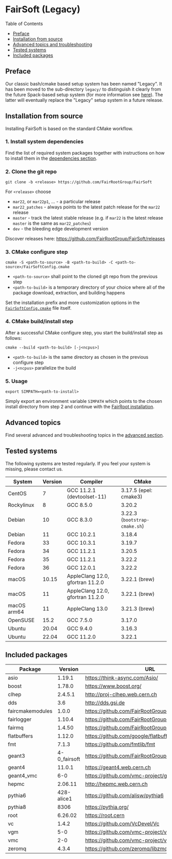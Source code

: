 # FairSoft (Legacy)

Table of Contents
* [Preface](#preface)
* [Installation from source](#installation-from-source)
* [Advanced topics and troubleshooting](#advanced-topics)
* [Tested systems](#tested-systems)
* [Included packages](#included-packages)

## Preface

Our classic bash/cmake based setup system
has been named "Legacy". It has been moved to the
sub-directory `legacy/` to distinguish it clearly
from the future Spack-based setup system
(for more information see [here](../docs/README.md)).
The latter will eventually replace the "Legacy" setup system
in a future release.

## Installation from source

Installing FairSoft is based on the standard CMake workflow.

### 1. Install system dependencies

Find the list of required system packages together with instructions
on how to install them in the [dependencies section](dependencies.md).

### 2. Clone the git repo

```
git clone -b <release> https://github.com/FairRootGroup/FairSoft
```

For `<release>` choose
* `mar22`, or `mar22p1`, ... - a particular release
* `mar22_patches` - always points to the latest patch release for the `mar22` release
* `master` - track the latest stable release (e.g. if `mar22` is the latest release `master` is the same as `mar22_patches`)
* `dev` - the bleeding edge development version

Discover releases here: https://github.com/FairRootGroup/FairSoft/releases

### 3. CMake configure step

```
cmake -S <path-to-source> -B <path-to-build> -C <path-to-source>/FairSoftConfig.cmake
```

* `<path-to-source>` shall point to the cloned git repo from the previous step
* `<path-to-build>` is a temporary directory of your choice where all of the package download, extraction, and building happens

Set the installation prefix and more customization options in the [`FairSoftConfig.cmake`](../FairSoftConfig.cmake) file itself.

### 4. CMake build/install step

After a successful CMake configure step, you start the build/install step as follows:

```
cmake --build <path-to-build> [-j<ncpus>]
```

* `<path-to-build>` is the same directory as chosen in the previous configure step
* `-j<ncpus>` parallelize the build

### 5. Usage

```
export SIMPATH=<path-to-install>
```

Simply export an environment variable `SIMPATH` which points to the chosen install directory from step 2
and continue with the [FairRoot installation](https://github.com/FairRootGroup/FairRoot).

## Advanced topics

Find several advanced and troubleshooting topics in the [advanced section](advanced.md).

## Tested systems

The following systems are tested regularly. If you feel your system is missing,
please contact us.

| **System** | **Version** | **Compiler** | **CMake** |
| --- | --- | --- | --- |
| CentOS      | 7     | GCC 11.2.1 (devtoolset-11)       | 3.17.5 (epel: cmake3) |
| Rockylinux  | 8     | GCC 8.5.0                        | 3.20.2 |
| Debian      | 10    | GCC 8.3.0                        | 3.22.3 (`bootstrap-cmake.sh`) |
| Debian      | 11    | GCC 10.2.1                       | 3.18.4 |
| Fedora      | 33    | GCC 10.3.1                       | 3.19.7 |
| Fedora      | 34    | GCC 11.2.1                       | 3.20.5 |
| Fedora      | 35    | GCC 11.2.1                       | 3.22.2 |
| Fedora      | 36    | GCC 12.0.1                       | 3.22.2 |
| macOS       | 10.15 | AppleClang 12.0, gfortran 11.2.0 | 3.22.1 (brew) |
| macOS       | 11    | AppleClang 12.0, gfortran 11.2.0 | 3.22.1 (brew) |
| macOS arm64 | 11    | AppleClang 13.0                  | 3.21.3 (brew) |
| OpenSUSE    | 15.2  | GCC 7.5.0                        | 3.17.0 |
| Ubuntu      | 20.04 | GCC 9.4.0                        | 3.16.3 |
| Ubuntu      | 22.04 | GCC 11.2.0                       | 3.22.1 |

## Included packages

| **Package** | **Version** | **URL** |
| --- | --- | --- |
| asio             | 1.19.1       | https://think-async.com/Asio/ |
| boost            | 1.78.0       | https://www.boost.org/ |
| clhep            | 2.4.5.1      | http://proj-clhep.web.cern.ch |
| dds              | 3.6          | http://dds.gsi.de |
| faircmakemodules | 1.0.0        | https://github.com/FairRootGroup/FairCMakeModules |
| fairlogger       | 1.10.4       | https://github.com/FairRootGroup/FairLogger |
| fairmq           | 1.4.50       | https://github.com/FairRootGroup/FairMQ |
| flatbuffers      | 1.12.0       | https://github.com/google/flatbuffers |
| fmt              | 7.1.3        | https://github.com/fmtlib/fmt |
| geant3           | 4-0_fairsoft | https://github.com/FairRootGroup/geant3 |
| geant4           | 11.0.1       | https://geant4.web.cern.ch |
| geant4_vmc       | 6-0          | https://github.com/vmc-project/geant4_vmc |
| hepmc            | 2.06.11      | http://hepmc.web.cern.ch |
| pythia6          | 428-alice1   | https://github.com/alisw/pythia6 |
| pythia8          | 8306         | https://pythia.org/ |
| root             | 6.26.02      | https://root.cern |
| vc               | 1.4.2        | https://github.com/VcDevel/Vc |
| vgm              | 5-0          | https://github.com/vmc-project/vgm |
| vmc              | 2-0          | https://github.com/vmc-project/vmc |
| zeromq           | 4.3.4        | https://github.com/zeromq/libzmq |
